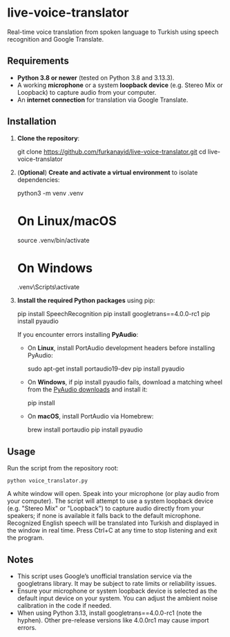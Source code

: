 # live-voice-translator

Real-time voice translation from spoken language to Turkish using speech recognition and Google Translate.

## Requirements

- **Python 3.8 or newer** (tested on Python 3.8 and 3.13.3).
- A working **microphone** or a system **loopback device** (e.g. Stereo Mix or Loopback) to capture audio from your computer.
- An **internet connection** for translation via Google Translate.

## Installation

1. **Clone the repository**:

    git clone https://github.com/furkanayid/live-voice-translator.git
    cd live-voice-translator

2. (**Optional**) **Create and activate a virtual environment** to isolate dependencies:

    python3 -m venv .venv
    # On Linux/macOS
    source .venv/bin/activate
    # On Windows
    .venv\Scripts\activate

3. **Install the required Python packages** using pip:

    pip install SpeechRecognition
    pip install googletrans==4.0.0-rc1
    pip install pyaudio

    If you encounter errors installing **PyAudio**:

    - On **Linux**, install PortAudio development headers before installing PyAudio:

        sudo apt-get install portaudio19-dev
        pip install pyaudio

    - On **Windows**, if pip install pyaudio fails, download a matching wheel from the [PyAudio downloads](https://www.lfd.uci.edu/~gohlke/pythonlibs/#pyaudio) and install it:

        pip install <wheel-file>

    - On **macOS**, install PortAudio via Homebrew:

        brew install portaudio
        pip install pyaudio

## Usage

Run the script from the repository root:

    python voice_translator.py

A white window will open. Speak into your microphone (or play audio from your computer). The script will attempt to use a system loopback device (e.g. "Stereo Mix" or "Loopback") to capture audio directly from your speakers; if none is available it falls back to the default microphone. Recognized English speech will be translated into Turkish and displayed in the window in real time. Press Ctrl+C at any time to stop listening and exit the program.

## Notes

- This script uses Google’s unofficial translation service via the googletrans library. It may be subject to rate limits or reliability issues.
- Ensure your microphone or system loopback device is selected as the default input device on your system. You can adjust the ambient noise calibration in the code if needed.
- When using Python 3.13, install googletrans==4.0.0-rc1 (note the hyphen). Other pre-release versions like 4.0.0rc1 may cause import errors.
